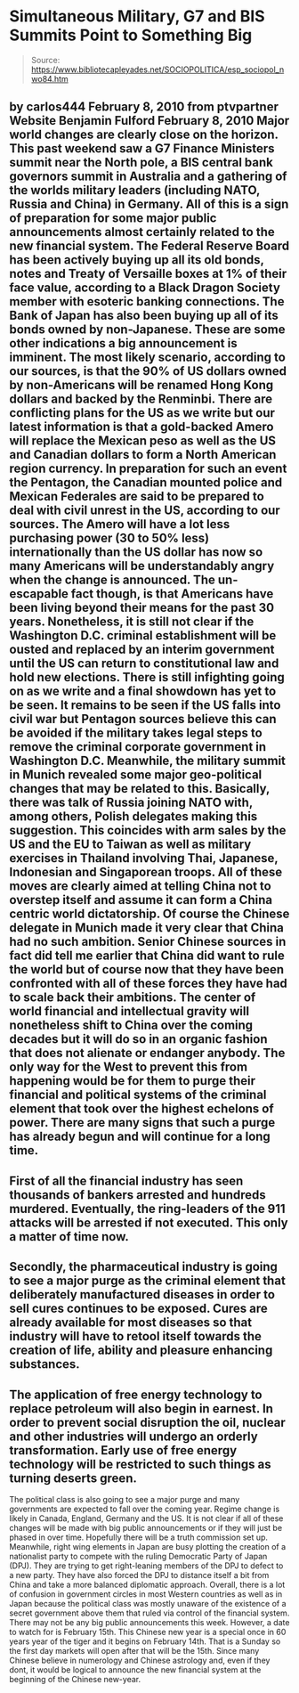# Simultaneous Military, G7 and BIS Summits Point to Something Big

> Source: https://www.bibliotecapleyades.net/SOCIOPOLITICA/esp_sociopol_nwo84.htm

by carlos444
February 8, 2010
from
ptvpartner Website
Benjamin Fulford
February 8, 2010
Major world changes are clearly close on the horizon.
This past weekend saw a G7 Finance Ministers
summit near the North pole, a
BIS central bank governors summit in
Australia and a gathering of the worlds military leaders (including NATO,
Russia and China) in Germany. All of this is a sign of preparation for some
major public announcements almost certainly related to the new financial
system.
The
Federal Reserve Board has been actively buying up all its old
bonds, notes and Treaty of Versaille boxes at 1% of their face value,
according to a
Black Dragon Society member with
esoteric banking connections. The Bank of Japan has also been buying up all
of its bonds owned by non-Japanese. These are some other indications a big
announcement is imminent.
The most likely scenario, according to our sources, is that the 90% of US
dollars owned by non-Americans will be renamed Hong Kong dollars and backed
by the Renminbi.
There are conflicting plans for the US as we
write but our latest information is that a gold-backed Amero will replace
the Mexican peso as well as the US and Canadian dollars to form a North
American region currency. In preparation for such an event the Pentagon, the
Canadian mounted police and Mexican Federales are said to be prepared to
deal with civil unrest in the US, according to our sources.
The Amero will have a lot less purchasing
power (30 to 50% less) internationally than the US dollar has now so many
Americans will be understandably angry when the change is announced.
The un-escapable fact though, is that Americans
have been living beyond their means for the past 30 years.
Nonetheless, it is still not clear if the
Washington D.C.
criminal establishment will be ousted and replaced by an interim
government until the US can return to constitutional law and hold new
elections. There is still infighting going on as we write and a final
showdown has yet to be seen.
It remains to be seen if the US falls into civil war but Pentagon sources
believe this can be avoided if the military takes legal steps to remove the
criminal corporate government in Washington D.C.
Meanwhile, the military summit in Munich revealed some major geo-political
changes that may be related to this. Basically, there was talk of Russia
joining NATO with, among others, Polish delegates making this suggestion.
This coincides with arm sales by the US and the EU to Taiwan as well as
military exercises in Thailand involving Thai, Japanese, Indonesian and
Singaporean troops.
All of these moves are clearly aimed at
telling China not to overstep itself and assume it can form a China
centric world dictatorship.
Of course the Chinese delegate in Munich made it very clear that China had
no such ambition. Senior Chinese sources in fact did tell me earlier that
China did want to rule the world but of course now that they have been
confronted with all of these forces they have had to scale back their
ambitions.
The center of world financial and intellectual gravity will nonetheless
shift to China over the coming decades but it will do so in an organic
fashion that does not alienate or endanger anybody.
The only way for the West to prevent this from happening would be for them
to purge their financial and political systems of the criminal element
that took over the highest echelons of power.
There are many signs that such a purge has already begun and will continue
for a long time.
-
First of all the financial industry has
seen thousands of bankers arrested and hundreds murdered.
Eventually, the ring-leaders of
the 911 attacks will be arrested if
not executed. This only a matter of time now.
-
Secondly, the
pharmaceutical industry is going to
see a major purge as the criminal element that deliberately
manufactured diseases in order to sell cures continues to be
exposed. Cures are already available for most diseases so that
industry will have to retool itself towards the creation of life,
ability and pleasure enhancing substances.
-
The application of
free energy technology to replace
petroleum will also begin in earnest. In order to prevent social
disruption the oil, nuclear and other industries will undergo an
orderly transformation. Early use of free energy technology will be
restricted to such things as turning deserts green.
-
The political class is also going to see
a major purge and many governments are expected to fall over the
coming year. Regime change is likely in Canada, England, Germany and
the US.
It is not clear if all of these changes will be
made with big public announcements or if they will just be phased in over
time. Hopefully there will be a truth commission set up.
Meanwhile, right wing elements in Japan are busy plotting the creation of a
nationalist party to compete with the ruling Democratic Party of Japan
(DPJ). They are trying to get right-leaning members of the DPJ to defect to
a new party.
They have also forced the DPJ to distance itself a bit from China and take a
more balanced diplomatic approach.
Overall, there is a lot of confusion in government circles in most Western
countries as well as in Japan because the political class was mostly
unaware of the existence of a
secret government above them that ruled via
control of
the financial system.
There may not be any big public announcements this week. However, a date to
watch for is February 15th. This Chinese new year is a special
once in 60 years year of the tiger and it begins on February 14th.
That is a Sunday so the first day markets will
open after that will be the 15th.
Since many Chinese believe in numerology and
Chinese astrology and, even if they dont, it would be logical to announce
the new financial system at the beginning of the Chinese new-year.
